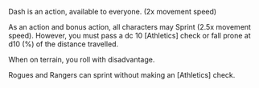 Dash is an action, available to everyone. (2x movement speed)

As an action and bonus action, all characters may Sprint (2.5x movement speed). However, you must pass a dc 10 \[Athletics\] check or fall prone at d10 (%) of the distance travelled. 

When on terrain, you roll with disadvantage.

Rogues and Rangers can sprint without making an \[Athletics\] check.